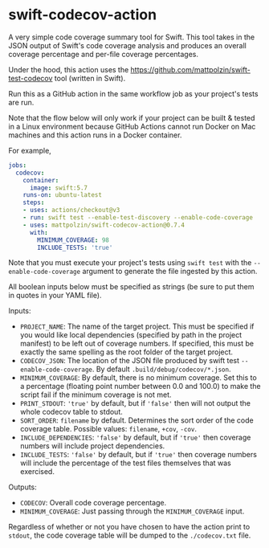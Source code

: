 # swift-codecov-action

A very simple code coverage summary tool for Swift. This tool takes in the JSON output of Swift's code coverage analysis and produces an overall coverage percentage and per-file coverage percentages.

Under the hood, this action uses the https://github.com/mattpolzin/swift-test-codecov tool (written in Swift).

Run this as a GitHub action in the same workflow job as your project's tests are run.

Note that the flow below will only work if your project can be built & tested in a Linux environment because GitHub Actions cannot run Docker on Mac machines and this action runs in a Docker container.

For example,
```yaml
jobs:
  codecov:
    container:
      image: swift:5.7
    runs-on: ubuntu-latest
    steps:
    - uses: actions/checkout@v3
    - run: swift test --enable-test-discovery --enable-code-coverage
    - uses: mattpolzin/swift-codecov-action@0.7.4
      with:
        MINIMUM_COVERAGE: 98
        INCLUDE_TESTS: 'true'
```

Note that you must execute your project's tests using `swift test` with the `--enable-code-coverage` argument to generate the file ingested by this action.

All boolean inputs below must be specified as strings (be sure to put them in quotes in your YAML file).

Inputs:
- `PROJECT_NAME`: The name of the target project. This must be specified if you would like local dependencies (specified by path in the project manifest) to be left out of coverage numbers. If specified, this must be exactly the same spelling as the root folder of the target project.
- `CODECOV_JSON`: The location of the JSON file produced by swift test `--enable-code-coverage`. By default `.build/debug/codecov/*.json`.
- `MINIMUM_COVERAGE`: By default, there is no minimum coverage. Set this to a percentage (floating point number between 0.0 and 100.0) to make the script fail if the minimum coverage is not met.
- `PRINT_STDOUT`: `'true'` by default, but if `'false'` then will not output the whole codecov table to stdout.
- `SORT_ORDER`: `filename` by default. Determines the sort order of the code coverage table. Possible values: `filename`, `+cov`, `-cov`.
- `INCLUDE_DEPENDENCIES`: `'false'` by default, but if `'true'` then coverage numbers will include project dependencies.
- `INCLUDE_TESTS`: `'false'` by default, but if `'true'` then coverage numbers will include the percentage of the test files themselves that was exercised.

Outputs:
- `CODECOV`: Overall code coverage percentage.
- `MINIMUM_COVERAGE`: Just passing through the `MINIMUM_COVERAGE` input.
  
Regardless of whether or not you have chosen to have the action print to `stdout`, the code coverage table will be dumped to the `./codecov.txt` file.
